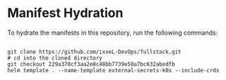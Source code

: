 
# Manifest Hydration

To hydrate the manifests in this repository, run the following commands:

```shell

git clone https://github.com/ixxeL-DevOps/fullstack.git
# cd into the cloned directory
git checkout 229a370cf3aa2e8c48bb7739e50a7bc632abedfb
helm template . --name-template external-secrets-k0s --include-crds
```